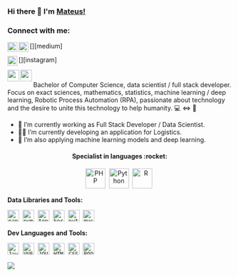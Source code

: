 ### Hi there 👋 I'm [Mateus!](https://github.com/JoseMateusCamargo) 

### Connect with me:

[<img align="left"  width="22px" src="https://cdn.jsdelivr.net/npm/simple-icons@3.4.0/icons/linkedin.svg" />](https://www.linkedin.com/in/cabreirajm/)

[<img align="left" alt="cabreirajm | medium" width="22px" src="https://cdn.jsdelivr.net/npm/simple-icons@3.4.0/icons/medium.svg" />][medium]

[<img align="left" alt="jhon_cabreira | Instagram" width="22px" src="https://cdn.jsdelivr.net/npm/simple-icons@v3/icons/instagram.svg" />][instagram]

<a href="https://www.linkedin.com/in/jmateuscamargo/"><img align="left" width="26px" src="https://cdn.jsdelivr.net/npm/simple-icons@3.4.0/icons/linkedin.svg"/></a>
<a href="https://www.youracclaim.com/users/jose-mateus-camargo-de-leva/badges"><img align="left" width="26px" src="https://cdn.jsdelivr.net/npm/simple-icons@4.14.0/icons/acclaim.svg"/></a>

#

Bachelor of Computer Science, data scientist / full stack developer. 
Focus on exact sciences, mathematics, statistics,  machine learning / deep learning, Robotic Process Automation (RPA), passionate about technology and the desire to unite this technology to help humanity. 💻 <=> 🧬

- 🔭 I’m currently working as Full Stack Developer / Data Scientist.
- 👩‍💻 I’m currently developing an application for Logistics.
- 🧮 I’m also applying machine learning models and deep learning.

<h4 align="center">Specialist in languages :rocket:</h4>
<p align="center">
<img src="https://i.ibb.co/X75fk3k/php-logo.png" height="45" alt="PHP">&nbsp
<img src="https://i.ibb.co/6W6CP9R/python-logo.png" height="45" alt="Python">&nbsp
<img src="https://i.ibb.co/0fKZ8bM/r-logo.png" height="45" alt="R">&nbsp
</p>

**Data Libraries and Tools:** 
<p align="left">
<code><img height="26" src="https://cdn.jsdelivr.net/npm/simple-icons@4.14.0/icons/pandas.svg" alt="pandas"></code>&nbsp
<code><img height="26" src="https://cdn.jsdelivr.net/npm/simple-icons@4.14.0/icons/numpy.svg" alt="numpy"></code>&nbsp
<code><img height="26" src="https://cdn.jsdelivr.net/npm/simple-icons@4.14.0/icons/tensorflow.svg" alt="tensorflow"></code>&nbsp
<code><img height="26" src="https://cdn.jsdelivr.net/npm/simple-icons@4.14.0/icons/keras.svg" alt="keras"></code>&nbsp
<code><img height="26" src="https://cdn.jsdelivr.net/npm/simple-icons@4.14.0/icons/pytorch.svg" alt="pytorch"></code>&nbsp
<code><img height="26" src="https://cdn.jsdelivr.net/npm/simple-icons@4.14.0/icons/mysql.svg" alt="mysql"></code>&nbsp
</p>

**Dev Languages and Tools:** 
<p align="left">
<code><img height="26" src="https://cdn.jsdelivr.net/npm/simple-icons@4.14.0/icons/javascript.svg" alt="Javascript"></code>&nbsp
<code><img height="26" src="https://i.ibb.co/8KKFmZv/vue-logo.png" alt="VUE"></code>&nbsp
<code><img height="26" src="https://i.ibb.co/dPXjz20/jquery-logo.gif" alt="JQUERY"></code>&nbsp
<code><img height="26" src="https://i.ibb.co/xJd0FFC/html5-logo.png" alt="HTML"></code>&nbsp
<code><img height="26" src="https://i.ibb.co/Y7QCDJv/css3-logo.png" alt="CSS"></code>&nbsp
<code><img height="26" src="https://i.ibb.co/TM815fs/bootstrap-logo.png" alt="BOOTSTRAP"></code>&nbsp
</p>

<a href="https://github.com/JoseMateusCamargo">
 <img align="center" src="https://github-readme-stats.vercel.app/api/top-langs/?username=JoseMateusCamargo" />
</a>

<!--
![Mateus's github stats](https://github-readme-stats.vercel.app/api?username=JoseMateusCamargo&show_icons=true&hide_border=true)
-->


<!--
**JoseMateusCamargo/JoseMateusCamargo** is a ✨ _special_ ✨ repository because its `README.md` (this file) appears on your GitHub profile.

Here are some ideas to get you started:

- 🔭 I’m currently working on ...
- 🌱 I’m currently learning ...
- 👯 I’m looking to collaborate on ...
- 🤔 I’m looking for help with ...
- 💬 Ask me about ...
- 📫 How to reach me: ...
- 😄 Pronouns: ...
- ⚡ Fun fact: ...
-->

